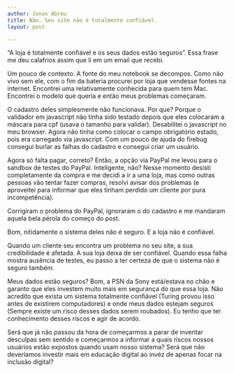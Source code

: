 ```yaml
---
author: Jonas Abreu
title: Não. Seu site não é totalmente confiável.
layout: post

---
```

“A loja é totalmente confiável e os seus dados estão seguros”. Essa frase me deu calafrios assim que li em um email que recebi.

Um pouco de contexto. A fonte do meu notebook se decompos. Como não vivo sem ele, com o fim da bateria procurei por loja que vendesse fontes na internet. Encontrei uma relativamente conhecida para quem tem Mac. Encontrei o modelo que queria e então meus problemas começaram.

O cadastro deles simplesmente não funcionava. Por que? Porque o validador em javascript não tinha sido testado depois que eles colocaram a máscara para cpf (usava o tamanho para validar). Desabilitei o javascript no meu browser. Agora não tinha como colocar o campo obrigatório estado, pois era carregado via javascript. Com um pouco de ajuda do firebug consegui burlar as falhas do cadastro e consegui criar um usuário.

Agora só falta pagar, correto? Então, a opção via PayPal me levou para o sandbox de testes do PayPal. Inteligente, não? Nesse momento desisti completamente da compra e me decidi a ir a uma loja, mas como outras pessoas vão tentar fazer compras, resolvi avisar dos problemas (e aproveitei para informar que eles tinham perdido um cliente por pura incompetência).

Corrigiram o problema do PayPal, ignoraram o do cadastro e me mandaram aquela bela pérola do começo do post.

Bom, nitidamente o sistema deles não é seguro. E a loja não é confiável.

Quando um cliente seu encontra um problema no seu site, a sua credibilidade é afetada. A sua loja deixa de ser confiável. Quando essa falha mostra ausência de testes, eu passo a ter certeza de que o sistema não é seguro também.

Meus dados estão seguros? Bom, a PSN da Sony está/estava no chão e garanto que eles investem muito mais em segurança do que essa loja. Não acredito que exista um sistema totalmente confiável (Turing provou isso antes de existirem computadores) e onde meus dados estejam seguros (Sempre existe um risco desses dados serem roubados). Eu tenho que ter conhecimento desses riscos e agir de acordo.

Será que já não passou da hora de começarmos a parar de inventar desculpas sem sentido e começarmos a informar a quais riscos nossos usuários estão expostos quando usam nosso sistema? Será que não deveríamos investir mais em educação digital ao invéz de apenas focar na inclusão digital? 



















